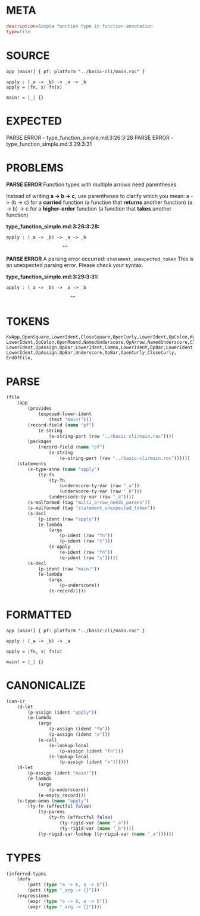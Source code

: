 # META
~~~ini
description=Simple function type in function annotation
type=file
~~~
# SOURCE
~~~roc
app [main!] { pf: platform "../basic-cli/main.roc" }

apply : (_a -> _b) -> _a -> _b
apply = |fn, x| fn(x)

main! = |_| {}
~~~
# EXPECTED
PARSE ERROR - type_function_simple.md:3:26:3:28
PARSE ERROR - type_function_simple.md:3:29:3:31
# PROBLEMS
**PARSE ERROR**
Function types with multiple arrows need parentheses.

Instead of writing **a -> b -> c**, use parentheses to clarify which you mean:
        a -> (b -> c) for a **curried** function (a function that **returns** another function)
        (a -> b) -> c for a **higher-order** function (a function that **takes** another function)

**type_function_simple.md:3:26:3:28:**
```roc
apply : (_a -> _b) -> _a -> _b
```
                         ^^


**PARSE ERROR**
A parsing error occurred: `statement_unexpected_token`
This is an unexpected parsing error. Please check your syntax.

**type_function_simple.md:3:29:3:31:**
```roc
apply : (_a -> _b) -> _a -> _b
```
                            ^^


# TOKENS
~~~zig
KwApp,OpenSquare,LowerIdent,CloseSquare,OpenCurly,LowerIdent,OpColon,KwPlatform,StringStart,StringPart,StringEnd,CloseCurly,
LowerIdent,OpColon,OpenRound,NamedUnderscore,OpArrow,NamedUnderscore,CloseRound,OpArrow,NamedUnderscore,OpArrow,NamedUnderscore,
LowerIdent,OpAssign,OpBar,LowerIdent,Comma,LowerIdent,OpBar,LowerIdent,NoSpaceOpenRound,LowerIdent,CloseRound,
LowerIdent,OpAssign,OpBar,Underscore,OpBar,OpenCurly,CloseCurly,
EndOfFile,
~~~
# PARSE
~~~clojure
(file
	(app
		(provides
			(exposed-lower-ident
				(text "main!")))
		(record-field (name "pf")
			(e-string
				(e-string-part (raw "../basic-cli/main.roc"))))
		(packages
			(record-field (name "pf")
				(e-string
					(e-string-part (raw "../basic-cli/main.roc"))))))
	(statements
		(s-type-anno (name "apply")
			(ty-fn
				(ty-fn
					(underscore-ty-var (raw "_a"))
					(underscore-ty-var (raw "_b")))
				(underscore-ty-var (raw "_a"))))
		(s-malformed (tag "multi_arrow_needs_parens"))
		(s-malformed (tag "statement_unexpected_token"))
		(s-decl
			(p-ident (raw "apply"))
			(e-lambda
				(args
					(p-ident (raw "fn"))
					(p-ident (raw "x")))
				(e-apply
					(e-ident (raw "fn"))
					(e-ident (raw "x")))))
		(s-decl
			(p-ident (raw "main!"))
			(e-lambda
				(args
					(p-underscore))
				(e-record)))))
~~~
# FORMATTED
~~~roc
app [main!] { pf: platform "../basic-cli/main.roc" }

apply : (_a -> _b) -> _a

apply = |fn, x| fn(x)

main! = |_| {}
~~~
# CANONICALIZE
~~~clojure
(can-ir
	(d-let
		(p-assign (ident "apply"))
		(e-lambda
			(args
				(p-assign (ident "fn"))
				(p-assign (ident "x")))
			(e-call
				(e-lookup-local
					(p-assign (ident "fn")))
				(e-lookup-local
					(p-assign (ident "x"))))))
	(d-let
		(p-assign (ident "main!"))
		(e-lambda
			(args
				(p-underscore))
			(e-empty_record)))
	(s-type-anno (name "apply")
		(ty-fn (effectful false)
			(ty-parens
				(ty-fn (effectful false)
					(ty-rigid-var (name "_a"))
					(ty-rigid-var (name "_b"))))
			(ty-rigid-var-lookup (ty-rigid-var (name "_a"))))))
~~~
# TYPES
~~~clojure
(inferred-types
	(defs
		(patt (type "a -> b, a -> b"))
		(patt (type "_arg -> {}")))
	(expressions
		(expr (type "a -> b, a -> b"))
		(expr (type "_arg -> {}"))))
~~~
